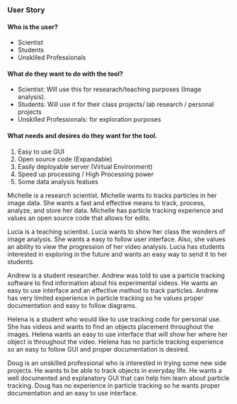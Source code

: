 ### User Story

#### Who is the user?
- Scientist
- Students
- Unskilled Professionals

#### What do they want to do with the tool?
- Scientist: Will use this for researach/teaching purposes (Image analysis).
- Students: Will use it for their class projects/ lab research / personal projects
- Unskilled Professionals: for exploration purposes

#### What needs and desires do they want for the tool.
1. Easy to use GUI
2. Open source code (Expandable)
3. Easily deployable server (Virtual Environment)
4. Speed up processing / High Processing power
5. Some data analysis featues 

Michelle is a research scientist. Michelle wants to tracks particles in her image data. 
She wants a fast and effective means to track, process, analyze, and store her data. Michelle has 
particle tracking experience and values an open source code that allows for edits.

Lucia is a teaching scientist. Lucia wants to show her class the wonders of image analysis.
She wants a easy to follow user interface. Also, she values an ability to view the progression
of her video analysis. Lucia has students interested in exploring in the future and wants an easy 
way to send it to her students. 

Andrew is a student researcher. Andrew was told to use a particle tracking software to find information
about his experimental videos. He wants an easy to use interface and an effective method to track particles. 
Andrew has very limited experience in particle tracking so he values proper documentation and easy to follow 
diagrams. 

Helena is a student who would like to use tracking code for personal use. She has videos and wants to find
an objects placement throughout the images. Helena wants an easy to use interface that will show her where 
her object is throughout the video. Helena has no particle tracking experience so an easy to follow GUI and
proper documentation is desired.

Doug is an unskilled professional who is interested in trying some new side projects. He wants to be able to 
track objects in everyday life. He wants a well documented and explanatory GUI that can help him learn about
particle tracking. Doug has no experience in  particle tracking so he wants proper documentation and an easy 
to use interface. 

